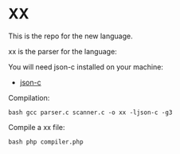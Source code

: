 XX
==

This is the repo for the new language.

xx is the parser for the language:

You will need json-c installed on your machine:

* [json-c](https://github.com/json-c/json-c)

Compilation:

``bash
gcc parser.c scanner.c -o xx -ljson-c -g3
``

Compile a xx file:

``bash
php compiler.php
``

